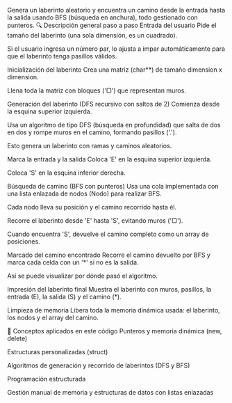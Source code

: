 Genera un laberinto aleatorio y encuentra un camino desde la entrada hasta la salida usando BFS (búsqueda en anchura), todo gestionado con punteros.
🔍 Descripción general paso a paso
Entrada del usuario
Pide el tamaño del laberinto (una sola dimensión, es un cuadrado).

Si el usuario ingresa un número par, lo ajusta a impar automáticamente para que el laberinto tenga pasillos válidos.

Inicialización del laberinto
Crea una matriz (char**) de tamaño dimension x dimension.

Llena toda la matriz con bloques ('▢') que representan muros.

Generación del laberinto (DFS recursivo con saltos de 2)
Comienza desde la esquina superior izquierda.

Usa un algoritmo de tipo DFS (búsqueda en profundidad) que salta de dos en dos y rompe muros en el camino, formando pasillos ('.').

Esto genera un laberinto con ramas y caminos aleatorios.

Marca la entrada y la salida
Coloca 'E' en la esquina superior izquierda.

Coloca 'S' en la esquina inferior derecha.

Búsqueda de camino (BFS con punteros)
Usa una cola implementada con una lista enlazada de nodos (Nodo) para realizar BFS.

Cada nodo lleva su posición y el camino recorrido hasta él.

Recorre el laberinto desde 'E' hasta 'S', evitando muros ('▢').

Cuando encuentra 'S', devuelve el camino completo como un array de posiciones.

Marcado del camino encontrado
Recorre el camino devuelto por BFS y marca cada celda con un '*' si no es la salida.

Así se puede visualizar por dónde pasó el algoritmo.

Impresión del laberinto final
Muestra el laberinto con muros, pasillos, la entrada (E), la salida (S) y el camino (*).

Limpieza de memoria
Libera toda la memoria dinámica usada: el laberinto, los nodos y el array del camino.

🧠 Conceptos aplicados en este código
Punteros y memoria dinámica (new, delete)

Estructuras personalizadas (struct)

Algoritmos de generación y recorrido de laberintos (DFS y BFS)

Programación estructurada

Gestión manual de memoria y estructuras de datos con listas enlazadas
